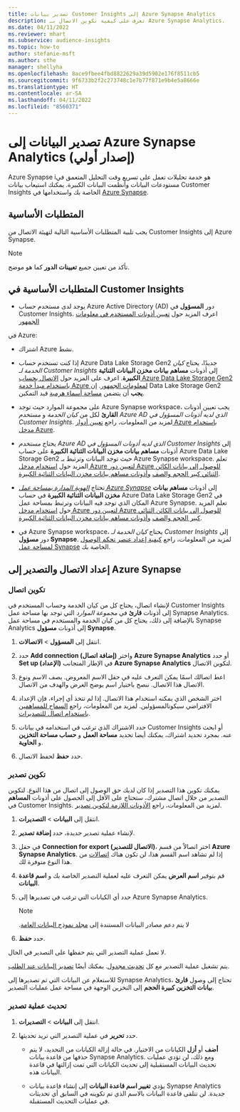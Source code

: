```yaml
---
title: تصدير بيانات Customer Insights إلى Azure Synapse Analytics
description: تعرف على كيفية تكوين الاتصال بـ Azure Synapse Analytics.
ms.date: 04/11/2022
ms.reviewer: mhart
ms.subservice: audience-insights
ms.topic: how-to
author: stefanie-msft
ms.author: sthe
manager: shellyha
ms.openlocfilehash: 8ace9fbee4fbd8822629a39d5902e176f8511cb5
ms.sourcegitcommit: 9f6733b2f2c273748c1e7b77f871e9b4e5a8666e
ms.translationtype: HT
ms.contentlocale: ar-SA
ms.lasthandoff: 04/11/2022
ms.locfileid: "8560371"
---
```

# <a name="export-data-to-azure-synapse-analytics-preview"></a>تصدير البيانات إلى Azure Synapse Analytics (إصدار أولي)

Azure Synapse iهو خدمة تحليلات تعمل على تسريع وقت التحليل المتعمق في مستودعات البيانات وأنظمت البيانات الكبيرة. يمكنك استيعاب بيانات Customer Insights الخاصة بك واستخدامها في [Azure Synapse](/azure/synapse-analytics/overview-what-is).

## <a name="prerequisites"></a>المتطلبات الأساسية

يجب تلبية المتطلبات الأساسية التالية لتهيئة الاتصال من Customer Insights إلى Azure Synapse.

> [!NOTE]
> تأكد من تعيين جميع **تعيينات الدور** كما هو موضح.  

## <a name="prerequisites-in-customer-insights"></a>المتطلبات الأساسية في Customer Insights

* يوجد لدى مستخدم حساب Azure Active Directory (AD) دور **المسؤول** في Customer Insights. اعرف المزيد حول [تعيين أذونات المستخدم في معلومات الجمهور](permissions.md#assign-roles-and-permissions)

في Azure: 

- اشتراك Azure نشط.

- إذا كنت تستخدم حساب Azure Data Lake Storage Gen2 جديدًا، يحتاج *كيان الخدمة لـ Customer Insights* إلى أذونات **مساهم بيانات مخزن البيانات الثنائية الكبيرة**. اعرف على المزيد حول [الاتصال بحساب Azure Data Lake Storage Gen2 باستخدام مبدأ خدمة Azure لمعلومات الجمهور](connect-service-principal.md). إن Data Lake Storage Gen2 **يجب** أن يتضمن [مساحة أسماء هرمية](/azure/storage/blobs/data-lake-storage-namespace) قيد التمكين.

- على مجموعة الموارد حيث توجد Azure Synapse workspace، يجب تعيين أذونات **القارئ** لكل من *كيان الخدمة* و *مستخدم Azure AD الذي لديه أذونات المسؤول في Customer Insights*. لمزيد من المعلومات، راجع [تعيين أدوار Azure باستخدام مدخل Azure](/azure/role-based-access-control/role-assignments-portal).

- يحتاج *مستخدم Azure AD الذي لديه أذونات المسؤول في Customer Insights* إلى أذونات **مساهم بيانات مخزن البيانات الثنائية الكبيرة** على حساب Azure Data Lake Storage Gen2 حيث توجد البيانات وترتبط بـ Azure Synapse workspace. تعلم المزيد حول [استخدام مدخل Azure لتعيين دور Azure للوصول إلى بيانات الكائن الثنائي كبير الحجم والصف](/azure/storage/common/storage-auth-aad-rbac-portal) و[أذونات مساهم بيانات مخزن البيانات الثنائية الكبيرة](/azure/role-based-access-control/built-in-roles#storage-blob-data-contributor).

- تحتاج *[الهوية المدارة بمساحة عمل Azure Synapse](/azure/synapse-analytics/security/synapse-workspace-managed-identity)* إلى أذونات **مساهم بيانات مخزن البيانات الثنائية الكبيرة** في حساب Azure Data Lake Storage Gen2 في المكان الذي توجد فيه البيانات وترتبط بمساحة عمل Azure Synapse. تعلم المزيد حول [استخدام مدخل Azure لتعيين دور Azure للوصول إلى بيانات الكائن الثنائي كبير الحجم والصف](/azure/storage/common/storage-auth-aad-rbac-portal) و[أذونات مساهم بيانات مخزن البيانات الثنائية الكبيرة](/azure/role-based-access-control/built-in-roles#storage-blob-data-contributor).

- في Azure Synapse workspace، يحتاج *كيان الخدمة لـ Customer Insights* إلى دور **مسؤول Synapse**. لمزيد من المعلومات، راجع [كيفية إعداد عنصر تحكم الوصول لمساحة عمل Synapse](/azure/synapse-analytics/security/how-to-set-up-access-control) الخاصة بك.

## <a name="set-up-the-connection-and-export-to-azure-synapse"></a>إعداد الاتصال والتصدير إلى Azure Synapse

### <a name="configure-a-connection"></a>تكوين اتصال

لإنشاء اتصال، يحتاج كل من كيان الخدمة وحساب المستخدم في Customer Insights إلى أذونات **قارئ** في *مجموعة الموارد* التي توجد بها مساحة عمل Synapse Analytics. بالإضافة إلى ذلك، يحتاج كل من كيان الخدمة والمستخدم في مساحة عمل Synapse Analytics إلى أذونات **مسؤول Synapse**. 

1. انتقل إلى **المسؤول** > **الاتصالات**.

1. حدد **Add connection (إضافة اتصال)** واختر **Azure Synapse Analytics** أو حدد **Set up (الإعداد)** في الإطار المتجانب **Azure Synapse Analytics** لتكوين الاتصال.

1. اعط اتصالك اسمًا يمكن التعرف عليه في حقل الاسم المعروض. يصف الاسم ونوع الاتصال هذا الاتصال. ننصح باختيار اسم يوضح الغرض والهدف من الاتصال.

1. اختر الشخص الذي يمكنه استخدام هذا الاتصال. إذا لم تتخذ أي إجراء، فإن الإعداد الافتراضي سيكونالمسؤولين. لمزيد من المعلومات، راجع [السماح للمساهمين باستخدام اتصال للتصديرات](connections.md#allow-contributors-to-use-a-connection-for-exports).

1. حدد الاشتراك الذي ترغب في استخدامه في بيانات Customer Insights أو ابحث عنه. بمجرد تحديد اشتراك، يمكنك أيضا تحديد **مساحة العمل** و **حساب مساحة التخزين** و **الحاوية**.

1. حدد **حفظ** لحفظ الاتصال.

### <a name="configure-an-export"></a>تكوين تصدير

يمكنك تكوين هذا التصدير إذا كان لديك حق الوصول إلى اتصال من هذا النوع. لتكوين التصدير من خلال اتصال مشترك، ستحتاج على الأقل إلى الحصول على أذونات **المساهم** في Customer Insights. لمزيد من المعلومات، راجع [الأذونات اللازمة لتكوين تصدير](export-destinations.md#set-up-a-new-export).

1. انتقل إلى **البيانات** > **التصديرات**.

1. لإنشاء عملية تصدير جديدة، حدد **إضافة تصدير**.

1. في حقل **Connection for export (الاتصال للتصدير)**، اختر اتصالاً من قسم **Azure Synapse Analytics**. إذا لم تشاهد اسم القسم هذا، لن تكون هناك [اتصالات](connections.md) من هذا النوع متوفرة لك.

1. قم بتوفير **اسم العرض** يمكن التعرف عليه لعملية التصدير الخاصة بك و **اسم قاعدة البيانات**.

1. حدد أي الكيانات التي ترغب في تصديرها إلى Azure Synapse Analytics.
   > [!NOTE]
   > لا يتم دعم مصادر البيانات المستندة إلى [مجلد ‏‫نموذج البيانات العامة](connect-common-data-model.md).

2. حدد **حفظ**.

لا تعمل عملية التصدير التي يتم حفظها على التصدير في الحال.

يتم تشغيل عملية التصدير مع كل [تحديث مجدول](system.md#schedule-tab). يمكنك أيضًا [تصدير البيانات عند الطلب](export-destinations.md#run-exports-on-demand).

للاستعلام عن البيانات التي تم تصديرها إلى Synapse Analytics، تحتاج إلى وصول **‏‫قارئ بيانات التخزين كبيرة الحجم‬** إلى التخزين الوجهة في مساحة عمل عمليات التصدير. 

### <a name="update-an-export"></a>تحديث عملية تصدير

1. انتقل إلى **البيانات** > **التصديرات**.

1. حدد **تحرير** في عملية التصدير التي تريد تحديثها.

   - **أضف** أو **أزل** الكيانات من الاختيار. في حالة إزالة الكيانات من التحديد، لا يتم حذفها من قاعدة بيانات Synapse Analytics. ومع ذلك، لن تؤدي عمليات تحديث البيانات المستقبلية إلى تحديث الكيانات التي تمت إزالتها في قاعدة البيانات هذه.

   - يؤدي **تغيير اسم قاعدة البيانات** إلى إنشاء قاعدة بيانات Synapse Analytics جديدة. لن تتلقى قاعدة البيانات بالاسم الذي تم تكوينه في السابق أي تحديثات في عمليات التحديث المستقبلة.
